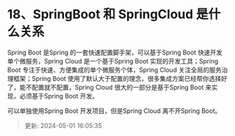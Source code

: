 # 18、SpringBoot 和 SpringCloud 是什么关系

Spring Boot 是Spring 的一套快速配置脚手架，可以基于Spring Boot 快速开发单个微服务，Spring Cloud 是一个基于Spring Boot 实现的开发工具；Spring Boot 专注于快速、方便集成的单个微服务个体，Spring Cloud 关注全局的服务治理框架；Spring Boot 使用了默认大于配置的理念，很多集成方案已经帮你选择好了，能不配置就不配置，Spring Cloud 很大的一部分是基于Spring Boot 来实现，必须基于Spring Boot 开发。

可以单独使用Spring Boot 开发项目，但是Spring Cloud 离不开Spring Boot。

> 更新: 2024-05-01 16:05:35  
